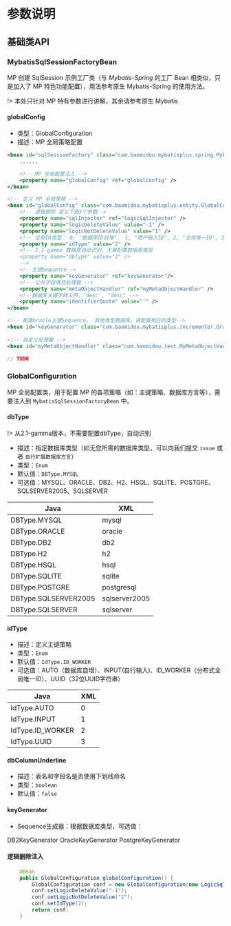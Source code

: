 # 参数说明

## 基础类API

### MybatisSqlSessionFactoryBean

MP 创建 SqlSession 示例工厂类（与 _Mybatis-Spring_ 的工厂 Bean 相类似，只是加入了 MP 特色功能配置），用法参考原生 Mybatis-Spring 的使用方法。

!> 本处只针对 MP 特有参数进行讲解，其余请参考原生 Mybatis

#### globalConfig

- 类型：GlobalConfiguration
- 描述：MP 全局策略配置

```xml
<bean id="sqlSessionFactory" class="com.baomidou.mybatisplus.spring.MybatisSqlSessionFactoryBean">
    ......

    <!-- MP 全局配置注入 -->
    <property name="globalConfig" ref="globalConfig" />
</bean>

<!-- 定义 MP 全局策略 -->
<bean id="globalConfig" class="com.baomidou.mybatisplus.entity.GlobalConfiguration">
    <!-- 逻辑删除 定义下面3个参数-->
    <property name="sqlInjector" ref="logicSqlInjector" />
    <property name="logicDeleteValue" value="-1" />
    <property name="logicNotDeleteValue" value="1" />
    <!-- 全局ID类型： 0, "数据库ID自增"， 1, "用户输入ID", 2, "全局唯一ID", 3, "全局唯一ID"-->
    <property name="idType" value="2" />
    <!-- 2.1-gamma 数据库自动识别，无需配置数据库类型
    <property name="dbType" value="2" />
    -->
    <!--主键Sequence-->
    <property name="keyGenerator" ref="keyGenerator"/>
    <!-- 公共字段填充处理器 -->
    <property name="metaObjectHandler" ref="myMetaObjectHandler" />
    <!--数据库关键字转义符，'desc', "desc" -->
    <property name="identifierQuote" value="'" />
</bean>

<!-- 配置oracle主键Sequence， 其他类型数据库，请配置相应的类型-->
<bean id="keyGenerator" class="com.baomidou.mybatisplus.incrementer.OracleKeyGenerator"/>
 
<!-- 自定义处理器 -->
<bean id="myMetaObjectHandler" class="com.baomidou.test.MyMetaObjectHandler" />
```

```java
// TODO
```

### GlobalConfiguration

MP 全局配置类，用于配置 MP 的各项策略（如：主键策略、数据库方言等），需要注入到 `MybatisSqlSessionFactoryBean` 中。

#### dbType

!> 从2.1-gamma版本，不需要配置dbType，自动识别

- 描述：指定数据库类型（如无您所需的数据库类型，可以向我们提交 `issue` 或者 `自行扩展数据库方言`）
- 类型：`Enum`
- 默认值：`DBType.MYSQL`
- 可选值：MYSQL、ORACLE、DB2、H2、HSQL、SQLITE、POSTGRE、SQLSERVER2005、SQLSERVER

Java                 | XML
-------------------- | -------------
DBType.MYSQL         | mysql
DBType.ORACLE        | oracle
DBType.DB2           | db2
DBType.H2            | h2
DBType.HSQL          | hsql
DBType.SQLITE        | sqlite
DBType.POSTGRE       | postgresql
DBType.SQLSERVER2005 | sqlserver2005
DBType.SQLSERVER     | sqlserver

#### idType

- 描述：定义主键策略
- 类型：`Enum`
- 默认值：`IdType.ID_WORKER`
- 可选值：AUTO（数据库自增）、INPUT(自行输入)、ID_WORKER（分布式全局唯一ID）、UUID（32位UUID字符串）

Java             | XML
---------------- | ---
IdType.AUTO      | 0
IdType.INPUT     | 1
IdType.ID_WORKER | 2
IdType.UUID      | 3

#### dbColumnUnderline

- 描述：表名和字段名是否使用下划线命名
- 类型：`boolean`
- 默认值：`false`

#### keyGenerator

- Sequence生成器：根据数据库类型，可选值：

DB2KeyGenerator
OracleKeyGenerator
PostgreKeyGenerator

#### 逻辑删除注入

```java
    @Bean
    public GlobalConfiguration globalConfiguration() {
        GlobalConfiguration conf = new GlobalConfiguration(new LogicSqlInjector());
        conf.setLogicDeleteValue("-1");
        conf.setLogicNotDeleteValue("1");
        conf.setIdType(2);
        return conf;
    }
```


